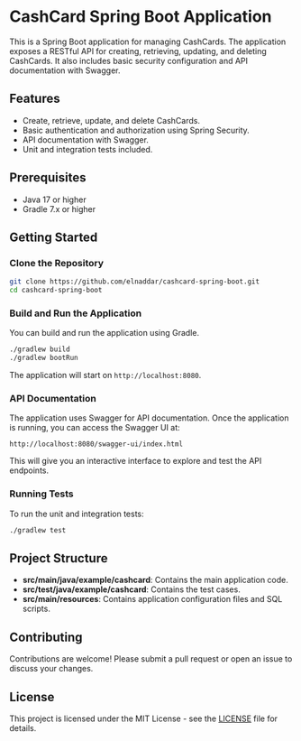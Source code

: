 # CashCard Spring Boot Application

This is a Spring Boot application for managing CashCards. The application exposes a RESTful API for creating, retrieving, updating, and deleting CashCards. It also includes basic security configuration and API documentation with Swagger.

## Features

- Create, retrieve, update, and delete CashCards.
- Basic authentication and authorization using Spring Security.
- API documentation with Swagger.
- Unit and integration tests included.

## Prerequisites

- Java 17 or higher
- Gradle 7.x or higher

## Getting Started

### Clone the Repository

```bash
git clone https://github.com/elnaddar/cashcard-spring-boot.git
cd cashcard-spring-boot
```

### Build and Run the Application

You can build and run the application using Gradle.

```bash
./gradlew build
./gradlew bootRun
```

The application will start on `http://localhost:8080`.

### API Documentation

The application uses Swagger for API documentation. Once the application is running, you can access the Swagger UI at:

```
http://localhost:8080/swagger-ui/index.html
```

This will give you an interactive interface to explore and test the API endpoints.

### Running Tests

To run the unit and integration tests:

```bash
./gradlew test
```

## Project Structure

- **src/main/java/example/cashcard**: Contains the main application code.
- **src/test/java/example/cashcard**: Contains the test cases.
- **src/main/resources**: Contains application configuration files and SQL scripts.

## Contributing

Contributions are welcome! Please submit a pull request or open an issue to discuss your changes.

## License

This project is licensed under the MIT License - see the [LICENSE](LICENSE) file for details.
